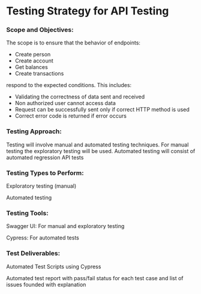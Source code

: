 # Testing Strategy for API Testing

### Scope and Objectives:
The scope is to ensure that the behavior of endpoints:
* Create person
* Create account
* Get balances
* Create transactions

respond to the expected conditions. This includes:
* Validating the correctness of data sent and received
* Non authorized user cannot access data
* Request can be successfully sent only if correct HTTP method is used
* Correct error code is returned if error occurs

### Testing Approach:
Testing will involve manual and automated testing techniques. For manual testing the exploratory testing will be used. 
Automated testing will consist of automated regression API tests

### Testing Types to Perform:
Exploratory testing (manual)

Automated testing

### Testing Tools:
Swagger UI: For manual and exploratory testing

Cypress: For automated tests

### Test Deliverables:
Automated Test Scripts using Cypress

Automated test report with pass/fail status for each test case and list of issues founded with explanation

